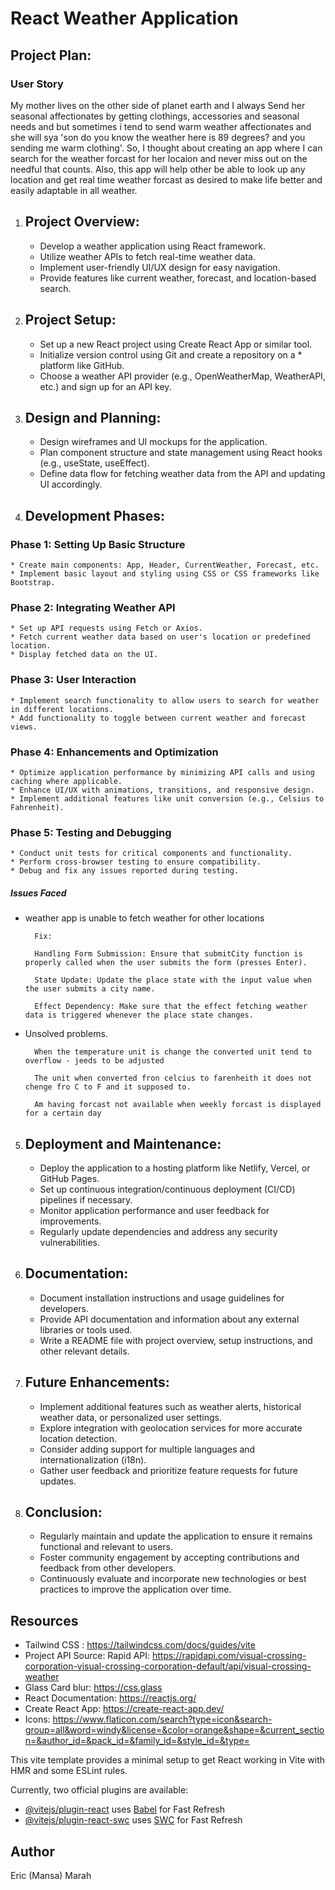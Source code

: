 #  React Weather Application

## Project Plan:

### User Story
My mother lives on the other side of planet earth and I always Send her seasonal affectionates by getting clothings, accessories and seasonal needs and but sometimes i tend to send warm weather affectionates and she will sya 'son do you know the weather here is 89 degrees? and you sending me warm clothing'. So, I thought about creating an app where I can search for the weather forcast for her locaion and never miss out on the needful that counts. Also, this app will help other be able to look up any location and get real time weather forcast as desired to make life better and easily adaptable in all weather.

1. ## Project Overview:
    * Develop a weather application using React framework.
    * Utilize weather APIs to fetch real-time weather data.
    * Implement user-friendly UI/UX design for easy navigation.
    * Provide features like current weather, forecast, and location-based search.

2. ## Project Setup:
    * Set up a new React project using Create React App or similar tool.
    * Initialize version control using Git and create a repository on a * platform like GitHub.
    * Choose a weather API provider (e.g., OpenWeatherMap, WeatherAPI, etc.) and sign up for an API key.

3. ## Design and Planning:
    * Design wireframes and UI mockups for the application.
    * Plan component structure and state management using React hooks (e.g., useState, useEffect).
    * Define data flow for fetching weather data from the API and updating UI accordingly.

4. ## Development Phases:

### Phase 1: Setting Up Basic Structure
    * Create main components: App, Header, CurrentWeather, Forecast, etc.
    * Implement basic layout and styling using CSS or CSS frameworks like Bootstrap.

### Phase 2: Integrating Weather API
    * Set up API requests using Fetch or Axios.
    * Fetch current weather data based on user's location or predefined location.
    * Display fetched data on the UI.

### Phase 3: User Interaction
    * Implement search functionality to allow users to search for weather in different locations.
    * Add functionality to toggle between current weather and forecast views.

### Phase 4: Enhancements and Optimization
    * Optimize application performance by minimizing API calls and using caching where applicable.
    * Enhance UI/UX with animations, transitions, and responsive design.
    * Implement additional features like unit conversion (e.g., Celsius to Fahrenheit).

### Phase 5: Testing and Debugging
    * Conduct unit tests for critical components and functionality.
    * Perform cross-browser testing to ensure compatibility.
    * Debug and fix any issues reported during testing.

##### Issues Faced
* weather app is unable to fetch weather for other locations

        Fix:
        
        Handling Form Submission: Ensure that submitCity function is properly called when the user submits the form (presses Enter).

        State Update: Update the place state with the input value when the user submits a city name.

        Effect Dependency: Make sure that the effect fetching weather data is triggered whenever the place state changes.

* Unsolved problems.
        
        When the temperature unit is change the converted unit tend to overflow - jeeds to be adjusted

        The unit when converted fron celcius to farenheith it does not chenge fro C to F and it supposed to.

        Am having forcast not available when weekly forcast is displayed for a certain day

5. ## Deployment and Maintenance:
    * Deploy the application to a hosting platform like Netlify, Vercel, or GitHub Pages.
    * Set up continuous integration/continuous deployment (CI/CD) pipelines if necessary.
    * Monitor application performance and user feedback for improvements.
    * Regularly update dependencies and address any security vulnerabilities.

6. ## Documentation:
    * Document installation instructions and usage guidelines for developers.
    * Provide API documentation and information about any external libraries or tools used.
    * Write a README file with project overview, setup instructions, and other relevant details.

7. ## Future Enhancements:
    * Implement additional features such as weather alerts, historical weather data, or personalized user settings.
    * Explore integration with geolocation services for more accurate location detection.
    * Consider adding support for multiple languages and internationalization (i18n).
    * Gather user feedback and prioritize feature requests for future updates.

8. ## Conclusion:
    * Regularly maintain and update the application to ensure it remains functional and relevant to users.
    * Foster community engagement by accepting contributions and feedback from other developers.
    * Continuously evaluate and incorporate new technologies or best practices to improve the application over time.

## Resources
* Tailwind CSS : https://tailwindcss.com/docs/guides/vite
* Project API Source: Rapid API: https://rapidapi.com/visual-crossing-corporation-visual-crossing-corporation-default/api/visual-crossing-weather
* Glass Card blur: https://css.glass 
* React Documentation: https://reactjs.org/
* Create React App: https://create-react-app.dev/
* Icons: https://www.flaticon.com/search?type=icon&search-group=all&word=windy&license=&color=orange&shape=&current_section=&author_id=&pack_id=&family_id=&style_id=&type=


This vite template provides a minimal setup to get React working in Vite with HMR and some ESLint rules.

Currently, two official plugins are available:

- [@vitejs/plugin-react](https://github.com/vitejs/vite-plugin-react/blob/main/packages/plugin-react/README.md) uses [Babel](https://babeljs.io/) for Fast Refresh
- [@vitejs/plugin-react-swc](https://github.com/vitejs/vite-plugin-react-swc) uses [SWC](https://swc.rs/) for Fast Refresh


## Author
Eric (Mansa) Marah
